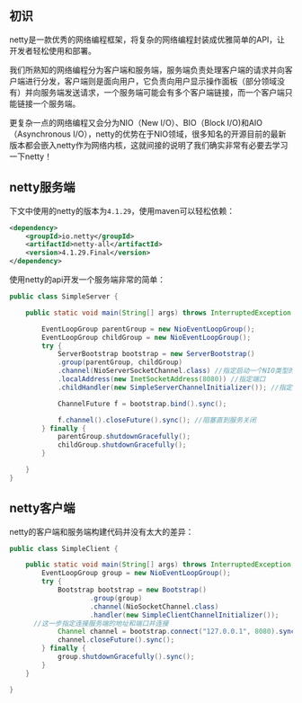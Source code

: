 ## 初识
netty是一款优秀的网络编程框架，将复杂的网络编程封装成优雅简单的API，让开发者轻松使用和部署。

我们所熟知的网络编程分为客户端和服务端，服务端负责处理客户端的请求并向客户端进行分发，客户端则是面向用户，它负责向用户显示操作面板（部分领域没有）并向服务端发送请求，一个服务端可能会有多个客户端链接，而一个客户端只能链接一个服务端。

更复杂一点的网络编程又会分为NIO（New I/O）、BIO（Block I/O)和AIO（Asynchronous I/O），netty的优势在于NIO领域，很多知名的开源目前的最新版本都会嵌入netty作为网络内核，这就间接的说明了我们确实非常有必要去学习一下netty！

## netty服务端
下文中使用的netty的版本为``4.1.29``，使用maven可以轻松依赖：
```xml
<dependency>
    <groupId>io.netty</groupId>
    <artifactId>netty-all</artifactId>
    <version>4.1.29.Final</version>
</dependency>
```
使用netty的api开发一个服务端非常的简单：
```java
public class SimpleServer {

	public static void main(String[] args) throws InterruptedException {

		EventLoopGroup parentGroup = new NioEventLoopGroup();
		EventLoopGroup childGroup = new NioEventLoopGroup();
		try {
			ServerBootstrap bootstrap = new ServerBootstrap()
			.group(parentGroup, childGroup)
			.channel(NioServerSocketChannel.class) //指定启动一个NIO类型的服务器
			.localAddress(new InetSocketAddress(8080)) //指定端口
			.childHandler(new SimpleServerChannelInitializer()); //指定一个ChannelHandler类型的处理器，在服务初始化之后调用处理器中的方法

			ChannelFuture f = bootstrap.bind().sync();

			f.channel().closeFuture().sync(); //阻塞直到服务关闭
		} finally {
			parentGroup.shutdownGracefully();
			childGroup.shutdownGracefully();
		}

	}
}
```
## netty客户端
netty的客户端和服务端构建代码并没有太大的差异：
```java
public class SimpleClient {

	public static void main(String[] args) throws InterruptedException, IOException {
		EventLoopGroup group = new NioEventLoopGroup();
		try {
			Bootstrap bootstrap = new Bootstrap()
					.group(group)
					.channel(NioSocketChannel.class)
					.handler(new SimpleClientChannelInitializer());
      //这一步指定连接服务端的地址和端口并连接
			Channel channel = bootstrap.connect("127.0.0.1", 8080).sync().channel();
			channel.closeFuture().sync();
		} finally {
			group.shutdownGracefully().sync();
		}
	}

}
```
